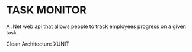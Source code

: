 # TASK MONITOR

A .Net web api that allows people to track employees progress on a given task

Clean Architecture 
XUNIT
